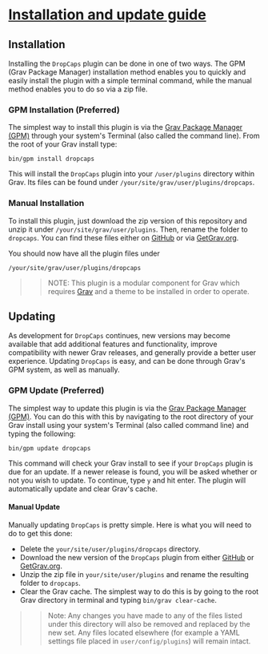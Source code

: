 # [Installation and update guide][project]
[project]: https://github.com/sommerregen/grav-plugin-dropcaps

## Installation

Installing the `DropCaps` plugin can be done in one of two ways. The GPM (Grav Package Manager) installation method enables you to quickly and easily install the plugin with a simple terminal command, while the manual method enables you to do so via a zip file.

### GPM Installation (Preferred)

The simplest way to install this plugin is via the [Grav Package Manager (GPM)](http://learn.getgrav.org/advanced/grav-gpm) through your system's Terminal (also called the command line). From the root of your Grav install type:

	bin/gpm install dropcaps

This will install the `DropCaps` plugin into your `/user/plugins` directory within Grav. Its files can be found under `/your/site/grav/user/plugins/dropcaps`.

### Manual Installation

To install this plugin, just download the zip version of this repository and unzip it under `/your/site/grav/user/plugins`. Then, rename the folder to `dropcaps`. You can find these files either on [GitHub](https://github.com/sommerregen/grav-plugin-dropcaps) or via [GetGrav.org](http://getgrav.org/downloads/plugins).

You should now have all the plugin files under

	/your/site/grav/user/plugins/dropcaps

>> NOTE: This plugin is a modular component for Grav which requires [Grav](http://github.com/getgrav/grav) and a theme to be installed in order to operate.

## Updating

As development for `DropCaps` continues, new versions may become available that add additional features and functionality, improve compatibility with newer Grav releases, and generally provide a better user experience. Updating `DropCaps` is easy, and can be done through Grav's GPM system, as well as manually.

### GPM Update (Preferred)

The simplest way to update this plugin is via the [Grav Package Manager (GPM)](http://learn.getgrav.org/advanced/grav-gpm). You can do this with this by navigating to the root directory of your Grav install using your system's Terminal (also called command line) and typing the following:

	bin/gpm update dropcaps

This command will check your Grav install to see if your `DropCaps` plugin is due for an update. If a newer release is found, you will be asked whether or not you wish to update. To continue, type `y` and hit enter. The plugin will automatically update and clear Grav's cache.

#### Manual Update

Manually updating `DropCaps` is pretty simple. Here is what you will need to do to get this done:

* Delete the `your/site/user/plugins/dropcaps` directory.
* Download the new version of the `DropCaps` plugin from either [GitHub](https://github.com/sommerregen/grav-plugin-dropcaps) or [GetGrav.org](http://getgrav.org/downloads/plugins).
* Unzip the zip file in `your/site/user/plugins` and rename the resulting folder to `dropcaps`.
* Clear the Grav cache. The simplest way to do this is by going to the root Grav directory in terminal and typing `bin/grav clear-cache`.

>> Note: Any changes you have made to any of the files listed under this directory will also be removed and replaced by the new set. Any files located elsewhere (for example a YAML settings file placed in `user/config/plugins`) will remain intact.
